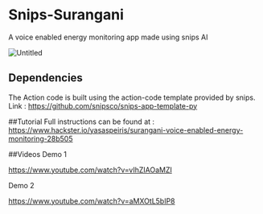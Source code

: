 # Snips-Surangani
A voice enabled energy monitoring app made using snips AI


![Untitled](https://user-images.githubusercontent.com/20635670/56689230-3ba36f80-66f8-11e9-8ee7-3ca5ea3af0b7.jpg)

## Dependencies
The Action code is built using the action-code template provided by snips. Link : https://github.com/snipsco/snips-app-template-py


##Tutorial
Full instructions can be found at : https://www.hackster.io/yasaspeiris/surangani-voice-enabled-energy-monitoring-28b505


##Videos
Demo 1

https://www.youtube.com/watch?v=vIhZIAOaMZI


Demo 2

https://www.youtube.com/watch?v=aMXOtL5bIP8
